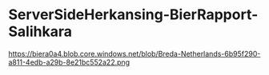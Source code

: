 # ServerSideHerkansing-BierRapport-Salihkara

https://biera0a4.blob.core.windows.net/blob/Breda-Netherlands-6b95f290-a811-4edb-a29b-8e21bc552a22.png
